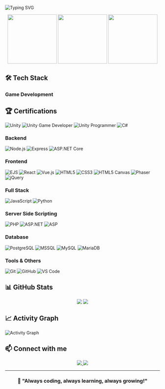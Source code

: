 ![Typing SVG](https://readme-typing-svg.herokuapp.com/?lines=Welcome+to+my+GitHub+Profile!;Game+%26+Full-Stack+WebGame+Developer;Game+%26+WebGame+Dev+Lover;Always+learning+new+things&font=Fira%20Code&center=true&width=800&height=50&color=61DAFB&speed=30&pause=3000)


<div align="center">
  <img src="https://media1.giphy.com/media/v1.Y2lkPTc5MGI3NjExY254M3lweTI4bW5hbnpleXh5Zmh5NzN0a2Y4b2Y3azI2c3dzajJrZCZlcD12MV9naWZzX3NlYXJjaCZjdD1n/pqMSyHmekA1Qe7Utp7/giphy.webp" height="160" />
  <img src="https://media4.giphy.com/media/v1.Y2lkPWVjZjA1ZTQ3eGxlaWN0N3N4NWlzaGltYm51Mnd1dHYydGFscTZic3NwZnl6cHI3NCZlcD12MV9naWZzX3NlYXJjaCZjdD1n/vLpclx5lofmqnEswm0/200.webp" height="160" />
  <img src="https://media2.giphy.com/media/v1.Y2lkPWVjZjA1ZTQ3d2xxbWh1Zjgxa20xcGdnenRuZ3Q3YnN2MjZxb256MGdiaTk3NzNudSZlcD12MV9naWZzX3NlYXJjaCZjdD1n/RorC7LdGAZ8EanOi1F/200.webp" height="160" />


</div>

## 🛠️ Tech Stack

### Game Development
## 🏆 Certifications



<!-- Game Developer -->
<!--[![Unity Badge](https://external-gmp1-1.xx.fbcdn.net/emg1/v/t13/6068357262237542295?url=https%3A%2F%2Fimages.credly.com%2Fimages%2F99becefb-f627-413c-8ad3-b52534e50037%2Flinkedin_thumb_image.png&fb_obo=1&utld=credly.com&stp=c0.5000x0.5000f_dst-jpg_flffffff_p672x350_q75_tt6&_nc_gid=tXL6DahmOlYI3gX5tdjiVg&_nc_oc=AdltoaB2fWwnjoe_voGCakn6iLz_ChRxCNYHdPyqEuRtNJB310jHC60LVLEbg6ezUQg&ccb=13-1&oh=06_Q3-4AftMC4NhKuxbs88JQAcA1Q_bunXAkI2k5TcRiJLEGHHE&oe=68FD6C67&_nc_sid=852c2c)](https://www.credly.com/badges/efbaab22-ac28-4815-a6f0-ddfc5b926f3f)-->

![Unity](https://img.shields.io/badge/Unity-100000?style=for-the-badge&logo=unity&logoColor=white)
![Unity Game Developer](https://img.shields.io/badge/Unity_Certified-Game_Developer-purple?style=for-the-badge&logo=unity&logoColor=white)
![Unity Programmer](https://img.shields.io/badge/Unity_Certified-Programmer-green?style=for-the-badge&logo=unity&logoColor=white)
![C#](https://img.shields.io/badge/C%23-239120?style=for-the-badge&logo=c-sharp&logoColor=white)

### Backend
![Node.js](https://img.shields.io/badge/Node.js-339933?style=for-the-badge&logo=nodedotjs&logoColor=white)
![Express](https://img.shields.io/badge/Express-000000?style=for-the-badge&logo=express&logoColor=white)
![ASP.NET Core](https://img.shields.io/badge/ASP.NET_Core-512BD4?style=for-the-badge&logo=dotnet&logoColor=white)

### Frontend
![EJS](https://img.shields.io/badge/EJS-20232A?style=for-the-badge&logo=ejs&logoColor=white)
![React](https://img.shields.io/badge/React-20232A?style=for-the-badge&logo=react&logoColor=61DAFB)
![Vue.js](https://img.shields.io/badge/Vue.js-35495E?style=for-the-badge&logo=vue.js&logoColor=4FC08D)
![HTML5](https://img.shields.io/badge/HTML5-E34F26?style=for-the-badge&logo=html5&logoColor=white)
![CSS3](https://img.shields.io/badge/CSS3-1572B6?style=for-the-badge&logo=css3&logoColor=white)
![HTML5 Canvas](https://img.shields.io/badge/HTML5%20Canvas-E34F26?style=for-the-badge&logo=html5&logoColor=white)
![Phaser](https://img.shields.io/badge/Phaser-1C1C1C?style=for-the-badge&logo=phaser&logoColor=white)![jQuery](https://img.shields.io/badge/jQuery-0769AD?style=for-the-badge&logo=jquery&logoColor=white)

### Full Stack
![JavaScript](https://img.shields.io/badge/JavaScript-F7DF1E?style=for-the-badge&logo=javascript&logoColor=black)
![Python](https://img.shields.io/badge/Python-3.10-blue)

### Server Side Scripting
![PHP](https://img.shields.io/badge/PHP-777BB4?style=for-the-badge&logo=php&logoColor=white)
![ASP.NET](https://img.shields.io/badge/ASP.NET-512BD4?style=for-the-badge&logo=dotnet&logoColor=white)
![ASP](https://img.shields.io/badge/ASP-007396?style=for-the-badge&logoColor=white)


### Database
![PostgreSQL](https://img.shields.io/badge/PostgreSQL-336791?style=for-the-badge&logo=postgresql&logoColor=white)
![MSSQL](https://img.shields.io/badge/MSSQL-CC2927?style=for-the-badge&logo=microsoftsqlserver&logoColor=white)
![MySQL](https://img.shields.io/badge/MySQL-4479A1?style=for-the-badge&logo=mysql&logoColor=white)
![MariaDB](https://img.shields.io/badge/MariaDB-003545?style=for-the-badge&logo=mariadb&logoColor=white)

### Tools & Others
![Git](https://img.shields.io/badge/Git-F05032?style=for-the-badge&logo=git&logoColor=white)
![GitHub](https://img.shields.io/badge/GitHub-100000?style=for-the-badge&logo=github&logoColor=white)
![VS Code](https://img.shields.io/badge/VS_Code-0078D4?style=for-the-badge&logo=visual%20studio%20code&logoColor=white)

## 📊 GitHub Stats

<div align="center">
  <img src="https://github-readme-stats.vercel.app/api?username=saimter&show_icons=true&theme=tokyonight&include_all_commits=true&count_private=true" />
  <img src="https://github-readme-stats.vercel.app/api/top-langs/?username=saimter&layout=compact&theme=tokyonight" />
  <!--<img src="https://github-readme-streak-stats.herokuapp.com/?user=saimter&theme=tokyonight" />-->
</div>

<!--
## 🏆 GitHub Trophies
<div align="center">
  <img src="https://github-profile-trophy.vercel.app/?username=saimter&theme=onedark&column=7" />
</div>
-->
## 📈 Activity Graph

![Activity Graph](https://github-readme-activity-graph.vercel.app/graph?username=saimter&theme=tokyo-night)


## 📫 Connect with me

<div align="center">
  <a href="https://github.com/saimter">
    <img src="https://img.shields.io/badge/GitHub-100000?style=for-the-badge&logo=github&logoColor=white" />
  </a>
  <a href="mailto:saimter@gmail.com">
    <img src="https://img.shields.io/badge/Email-D14836?style=for-the-badge&logo=gmail&logoColor=white" />
  </a>
</div>

---

<div align="center">
  <h3>🎯 "Always coding, always learning, always growing!"</h3>
</div>
